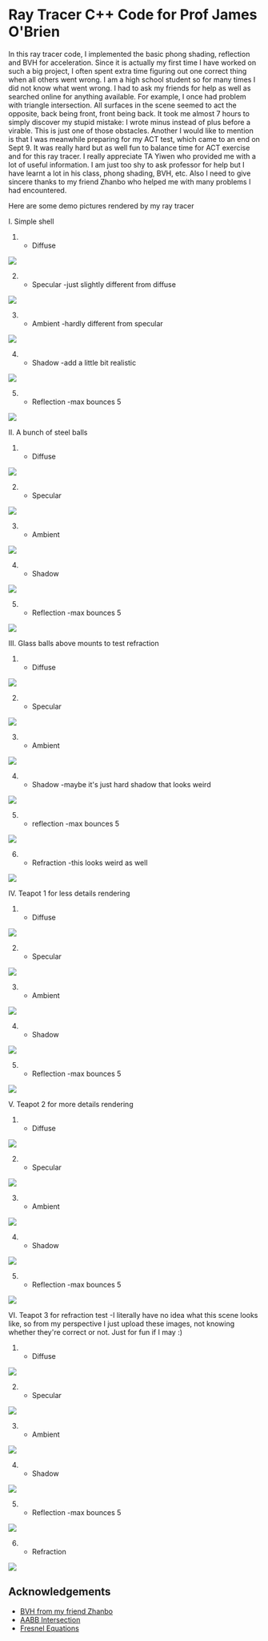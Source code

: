 
# Ray Tracer C++ Code for Prof James O'Brien
In this ray tracer code, I implemented the basic phong shading, reflection and BVH for acceleration.
Since it is actually my first time I have worked on such a big project, I often spent extra time figuring out one correct thing when all others went wrong. I am a high school student
so for many times I did not know what went wrong. I had to ask my friends for help as well as searched online for anything available. For example, I once had problem with triangle intersection.
All surfaces in the scene seemed to act the opposite, back being front, front being back. It took me almost 7 hours to simply discover my stupid mistake: I wrote minus instead of plus before
a virable. This is just one of those obstacles. Another I would like to mention is that I was meanwhile preparing for my ACT test, which came to an end on Sept 9. It was really hard but as well
fun to balance time for ACT exercise and for this ray tracer. I really appreciate TA Yiwen who provided me with a lot of useful information. I am just too shy to ask professor for help but
I have learnt a lot in his class, phong shading, BVH, etc. Also I need to give sincere thanks to my friend Zhanbo who helped me with many problems I had encountered.

Here are some demo pictures rendered by my ray tracer

I. Simple shell 

1) + Diffuse

![](shells_Dif.png)

2) + Specular -just slightly different from diffuse

![](shells_Spec.png)

3) + Ambient -hardly different from specular

![](shells_Amb.png)

4) + Shadow -add a little bit realistic

![](shells_Shadow.png)

5) + Reflection -max bounces 5

![](shells_BVH.png)

II. A bunch of steel balls

1) + Diffuse

![](balls_Dif.png)

2) + Specular

![](balls_Spec.png)

3) + Ambient

![](balls_Amb.png)

4) + Shadow

![](balls_Shadow.png)

5) + Reflection -max bounces 5

![](balls_BVH.png)

III. Glass balls above mounts to test refraction

1) + Diffuse

![](mount_Dif.png)

2) + Specular

![](mount_Spec.png)

3) + Ambient

![](mount_Amb.png)

4) + Shadow -maybe it's just hard shadow that looks weird

![](mount_Shadow.png)

5) + reflection -max bounces 5

![](mount_Refl.png)

6) + Refraction -this looks weird as well

![](mount_BVH.png)

IV. Teapot 1 for less details rendering

1) + Diffuse

![](teapot_Dif.png)

2) + Specular

![](teapot_Spec.png)

3) + Ambient

![](teapot_Amb.png)

4) + Shadow

![](teapot_Shadow.png)

5) + Reflection -max bounces 5

![](teapot_BVH.png)

V. Teapot 2 for more details rendering

1) + Diffuse

![](teapot_1_Dif.png)

2) + Specular

![](teapot_1_Spec.png)

3) + Ambient

![](teapot_1_Amb.png)

4) + Shadow

![](teapot_1_Shadow.png)

5) + Reflection -max bounces 5

![](teapot_1_BVH.png)

VI. Teapot 3 for refraction test -I literally have no idea what this scene looks like, so from my perspective I just upload these images, not knowing whether they're correct or not. Just for fun if I may :)

1) + Diffuse

![](refract_Dif.png)

2) + Specular

![](refract_Spec.png)

3) + Ambient

![](refract_Amb.png)

4) + Shadow

![](refract_Shadow.png)

5) + Reflection -max bounces 5

![](refract_Refl.png)

6) + Refraction

![](refract_BVH.png)

## Acknowledgements

 - [BVH from my friend Zhanbo](https://github.com/skszb/TracerHW)
 - [AABB Intersection](https://www.scratchapixel.com/lessons/3d-basic-rendering/minimal-ray-tracer-rendering-simple-shapes/ray-box-intersection)
 - [Fresnel Equations](https://www.scratchapixel.com/lessons/3d-basic-rendering/introduction-to-shading/reflection-refraction-fresnel)
